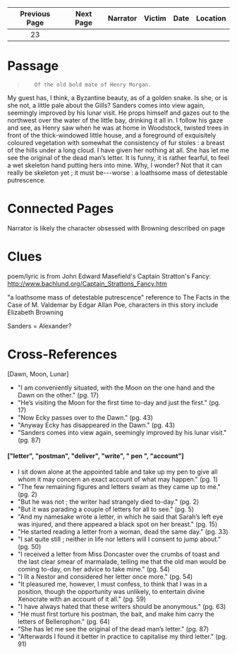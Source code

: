 | Previous Page | Next Page | Narrator | Victim | Date | Location |
|:-------------:|:---------:|---------:|-------:|-----:|---------:|
|      23       |           |          |        |      |          |

# Passage
>        Of the old bold mate of Henry Morgan. 

My guest has, I think, a Byzantine beauty, as of a golden snake. Is she, or is she not, a little pale about the Gills? Sanders comes into view again, seemingly improved by his lunar visit. He props himself and gazes out to the northwest over the water of the little bay, drinking it all in. I follow his gaze and see, as Henry saw when he was at home in Woodstock, twisted trees in front of the thick-windowed little house, and a foreground of exquisitely coloured vegetation with somewhat the consistency of fur stoles : a breast of the hills under a long cloud. I have given her nothing at all. She has let me see the original of the dead man’s letter. It is funny, it is rather fearful, to feel a wet skeleton hand putting hers into mine. Why, I wonder? Not that it can really be skeleton yet ; it must be---worse : a loathsome mass of detestable putrescence. 
# Connected Pages
Narrator is likely the character obsessed with Browning described on page

# Clues

poem/lyric is from John Edward Masefield's Captain Stratton's Fancy: http://www.bachlund.org/Captain_Strattons_Fancy.htm

"a loathsome mass of detestable putrescence" reference to The Facts in the Case of M. Valdemar by Edgar Allan Poe, characters in this story include Elizabeth Browning

Sanders = Alexander?
# Cross-References
[Dawn, Moon, Lunar]
* "I am conveniently situated, with the Moon on the one hand and the Dawn on the other." (pg. 17)
* "He’s visiting the Moon for the first time to-day and just the first." (pg. 17)
* "Now Ecky passes over to the Dawn." (pg. 43)
* "Anyway Ecky has disappeared in the Dawn." (pg. 43)
* "Sanders comes into view again, seemingly improved by his lunar visit." (pg. 87)

#### ["letter", "postman", "deliver", "write", " pen ", "account"]
* I sit down alone at the appointed table and take up my pen to give all whom it may concern an exact account of what may happen." (pg. 1)
* "The few remaining figures and letters swam as they came up to me." (pg. 2)
* "But he was not ; the writer had strangely died to-day." (pg. 2)
* "But it was parading a couple of letters for all to see." (pg. 5)
* "And my namesake wrote a letter, in which he said that Sarah’s left eye was injured, and there appeared a black spot on her breast." (pg. 15)
* "He started reading a letter from a woman, dead the same day." (pg. 33)
* "I sat quite still ; neither in life nor letters will I consent to jump about." (pg. 50)
* "I received a letter from Miss Doncaster over the crumbs of toast and the last clear smear of marmalade, telling me that the old man would be coming to-day, on her advice to take mine." (pg. 54)
* "I lit a Nestor and considered her letter once more." (pg. 54)
* "It pleasured me, however, I must confess, to think that I was in a position, though the opportunity was unlikely, to entertain divine Xenocrate with an account of it all." (pg. 59)
* "I have always hated that these writers should be anonymous." (pg. 63)
* "He must first torture his postman, the bait, and make him carry the letters of Bellerophon." (pg. 64)
* "She has let me see the original of the dead man’s letter." (pg. 87)
* "Afterwards I found it better in practice to capitalise my third letter." (pg. 91)